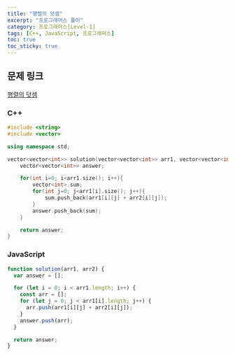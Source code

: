 ```yaml
---
title: "행렬의 덧셈"
excerpt: "프로그래머스 풀이"
category: 프로그래머스[Level-1]
tags: [C++, JavaScript, 프로그래머스]
toc: true
toc_sticky: true
---
```


## 문제 링크

[행렬의 덧셈](https://programmers.co.kr/learn/courses/30/lessons/12950)

### C++

```cpp
#include <string>
#include <vector>

using namespace std;

vector<vector<int>> solution(vector<vector<int>> arr1, vector<vector<int>> arr2) {
    vector<vector<int>> answer;

    for(int i=0; i<arr1.size(); i++){
        vector<int> sum;
        for(int j=0; j<arr1[i].size(); j++){
            sum.push_back(arr1[i][j] + arr2[i][j]);
        }
        answer.push_back(sum);
    }

    return answer;
}
```

### JavaScript

```js
function solution(arr1, arr2) {
  var answer = [];

  for (let i = 0; i < arr1.length; i++) {
    const arr = [];
    for (let j = 0; j < arr1[i].length; j++) {
      arr.push(arr1[i][j] + arr2[i][j]);
    }
    answer.push(arr);
  }

  return answer;
}
```
